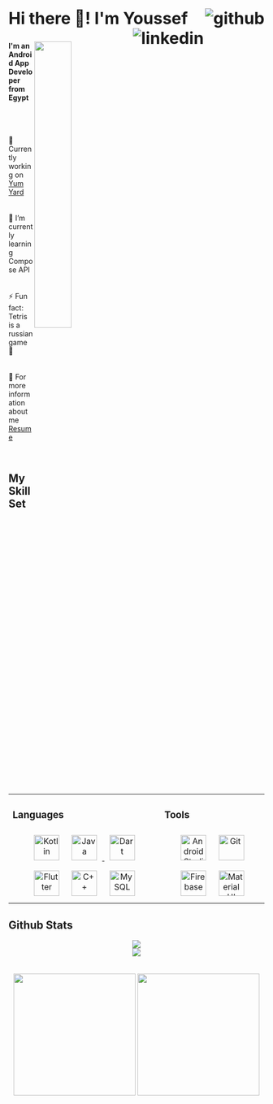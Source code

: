 <h2 align="left" style="font-size: 2rem;">
  Hi there 👋! I'm Youssef 
    <a href="https://github.com/YoussefmSaber" target="_blank">
        <img align="right" src=https://img.shields.io/badge/github-%2324292e.svg?&style=for-the-badge&logo=github&logoColor=white alt=github style="margin-bottom: 5px;" />
    </a>
   <a href="https://linkedin.com/in/youssefmohammedsaber" target="_blank">
        <img align="right" src=https://img.shields.io/badge/linkedin-%231E77B5.svg?&style=for-the-badge&logo=linkedin&logoColor=white alt=linkedin style="margin-bottom: 5px;" />
    </a>  
</h2>

<img align="right" width="38%" src="https://cdn.discordapp.com/attachments/852948638652039200/1307746036701335623/octocat-1730826036673.png?ex=673b6ce7&is=673a1b67&hm=9cf1f290487b4db2ef9d4d68fdf93163c3ea05ccf193d82505fb08e741fe8bd4&"/>

<h4 align="left">I'm an Android App Developer from Egypt</h4>
<br><br>
<p align="left">🔭 Currently working on <a href="https://github.com/YoussefmSaber/Food-Recipe">Yum Yard</a><br><br><br>🌱 I’m currently learning Compose API
  <br><br><br>⚡ Fun fact: Tetris is a russian game 👾
  <br><br><br>📃 For more information about me <a href="https://drive.google.com/file/d/11sJaroDnWg9MxXC7JY4kfIm3AGq-pYy7/view?usp=drive_link">Resume</a></p>

<br/>

## My Skill Set  
<table><tr><td valign="top">

### Languages
<div align="center">  
<!-- kotlin icon -->
<a href="https://kotlinlang.org/" target="_blank"><img style="margin: 10px" src="https://profilinator.rishav.dev/skills-assets/kotlinlang-icon.svg" alt="Kotlin" height="50" /></a>
<!-- java icon -->
<a href="https://www.java.com/" target="_blank"><img style="margin: 10px" src="https://profilinator.rishav.dev/skills-assets/java-original-wordmark.svg" alt="Java" height="50" />
<!-- Dart icon -->
<a href="https://dart.dev/" target="_blank"><img style="margin: 10px" src="https://img.uxwing.com/wp-content/themes/uxwing/download/brands-social-media/dart-programming-language-icon.png" alt="Dart" height="50" /></a>
<!-- Flutter icon -->
<a href="https://flutter.dev/" target="_blank"><img style="margin: 10px" src="https://static-00.iconduck.com/assets.00/flutter-icon-413x512-4picx6vy.png" alt="Flutter" height="50" /></a>
<!-- C++ icon -->
<a href="https://www.cplusplus.com/" target="_blank"><img style="margin: 10px" src="https://profilinator.rishav.dev/skills-assets/cplusplus-original.svg" alt="C++" height="50" /></a>
<!-- mySql icon -->
<a href="https://www.mysql.com/" target="_blank"><img style="margin: 10px" src="https://profilinator.rishav.dev/skills-assets/mysql-original-wordmark.svg" alt="MySQL" height="50" /></a>  
</div>

</td><td valign="top">

### Tools  
<div align= "center">
<!-- android studio icon -->
<a href="https://developer.android.com/studio" target="_blank"><img style="margin: 10px" src="https://1.bp.blogspot.com/-LgTa-xDiknI/X4EflN56boI/AAAAAAAAPuk/24YyKnqiGkwRS9-_9suPKkfsAwO4wHYEgCLcBGAsYHQ/s0/image9.png" alt="Android Studio" height="50" /></a>
<!-- github icon -->
<a href="https://github.com/" target="_blank"><img style="margin: 10px" src="https://profilinator.rishav.dev/skills-assets/git-scm-icon.svg" alt="Git" height="50" /></a>
<!-- firebase icon -->
<a href="https://firebase.google.com/" target="_blank"><img style="margin: 10px" src="https://profilinator.rishav.dev/skills-assets/firebase.png" alt="Firebase" height="50" /></a>
 <!-- matrial ui icon -->
<a href="https://mui.com/" target="_blank"><img style="margin: 10px" src="https://profilinator.rishav.dev/skills-assets/mui.png" alt="Material UI" height="50" /> 
<!-- c++ icon -->
</div>

</td></tr></table>  

## Github Stats  
<div align="center">

<img src="https://github-readme-stats.vercel.app/api?username=YoussefmSaber&show_icons=true&theme=vue-dark&count_private=true&hide_border=true"/>

</div>
  <div align="center">
  <img src="https://github-readme-streak-stats.herokuapp.com?user=YoussefmSaber&theme=onedark&hide_border=true&date_format=j%20M%5B%20Y%5D"/>
  </div>
<br>  
<br>  
<div align="center">
  <img src="https://cdn.discordapp.com/attachments/981587143094845490/1074381569604726815/Untitled_video_-_Made_with_Clipchamp.gif"  width="240" height="240"/>
  <img src="https://cdn.discordapp.com/attachments/981587143094845490/1074382109487136829/Untitled_video_-_Made_with_Clipchamp_1.gif" width="240" height="240" />
<div/>
